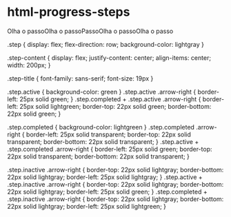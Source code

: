 # html-progress-steps

<div style="display: flex; flex-direction: row">
  <div class="step completed">
    <div class="step-content">
      <span class="step-title">Olha o passo</span>
    </div>
  </div>
  <div class="step completed">
    <div class="arrow-right"></div>
    <div class="step-content">
      <span class="step-title">Olha o passo</span>
    </div>
  </div>
  <div class="step completed">
    <div class="arrow-right"></div>
    <div class="step-content">
      <span class="step-title">Passo</span>
    </div>
  </div>
  <div class="step active">
    <div class="arrow-right"></div>
    <div class="step-content">
      <span class="step-title">Olha o passo</span>
    </div>
  </div>
  <div class="step inactive">
    <div class="arrow-right"></div>
    <div class="step-content">
      <span class="step-title">Olha o passo</span>
    </div>
  </div>
</div>


.step {
  display: flex;
  flex-direction: row;
  background-color: lightgray
}

.step-content {
  display: flex;
  justify-content: center;
  align-items: center;
  width: 200px;
}

.step-title {
  font-family: sans-serif;
  font-size: 19px
}

.step.active {
  background-color: green
}
.step.active .arrow-right {
  border-left: 25px solid green;
}
.step.completed + .step.active .arrow-right {
  border-left: 25px solid lightgreen;
  border-top: 22px solid green;
  border-bottom: 22px solid green;
}


.step.completed {
  background-color: lightgreen
}
.step.completed .arrow-right {
  border-left: 25px solid transparent;
  border-top: 22px solid transparent;
  border-bottom: 22px solid transparent;
}
.step.active + .step.completed .arrow-right {
  border-left: 25px solid green;
  border-top: 22px solid transparent;
  border-bottom: 22px solid transparent;
}


.step.inactive .arrow-right {
  border-top: 22px solid lightgray;
  border-bottom: 22px solid lightgray;
  border-left: 25px solid lightgray;
}
.step.active + .step.inactive .arrow-right {
  border-top: 22px solid lightgray;
  border-bottom: 22px solid lightgray;
  border-left: 25px solid green;
}
.step.completed + .step.inactive .arrow-right {
  border-top: 22px solid lightgray;
  border-bottom: 22px solid lightgray;
  border-left: 25px solid lightgreen;
}
